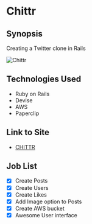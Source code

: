 Chittr
=======================

## Synopsis

Creating a Twitter clone in Rails

![Chittr](https://s3.amazonaws.com/uploads.hipchat.com/119067/1211609/hiEgTh2I2sna5AW/chittr.png)

## Technologies Used

- Ruby on Rails
- Devise
- AWS
- Paperclip

## Link to Site

- [CHITTR](http://chittr-chittr.herokuapp.com)

## Job List

- [x] Create Posts
- [x]	Create Users
- [x] Create Likes
- [x] Add Image option to Posts
- [x] Create AWS bucket
- [x]	Awesome User interface
